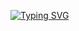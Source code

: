 [![Typing SVG](https://readme-typing-svg.demolab.com?font=Fira+Code&pause=1000&width=435&lines=App+to+display+weather+of+all+cities)](https://git.io/typing-svg)

